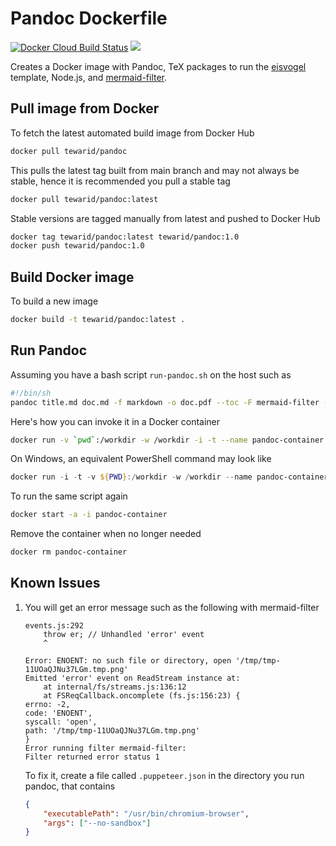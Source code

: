 
# Pandoc Dockerfile

[![Docker Cloud Build Status](https://img.shields.io/docker/cloud/build/tewarid/pandoc)](https://hub.docker.com/r/tewarid/pandoc/) [![](https://images.microbadger.com/badges/image/tewarid/pandoc.svg)](https://microbadger.com/images/tewarid/pandoc "Get your own image badge on microbadger.com")

Creates a Docker image with Pandoc, TeX packages to run the [eisvogel](https://github.com/Wandmalfarbe/pandoc-latex-template/) template, Node.js, and [mermaid-filter](https://github.com/raghur/mermaid-filter).

## Pull image from Docker

To fetch the latest automated build image from Docker Hub

```bash
docker pull tewarid/pandoc
```

This pulls the latest tag built from main branch and may not always be stable, hence it is recommended you pull a stable tag

```bash
docker pull tewarid/pandoc:latest
```

Stable versions are tagged manually from latest and pushed to Docker Hub

```bash
docker tag tewarid/pandoc:latest tewarid/pandoc:1.0
docker push tewarid/pandoc:1.0
```

## Build Docker image

To build a new image

```bash
docker build -t tewarid/pandoc:latest .
```

## Run Pandoc

Assuming you have a bash script `run-pandoc.sh` on the host such as

```bash
#!/bin/sh
pandoc title.md doc.md -f markdown -o doc.pdf --toc -F mermaid-filter --template ./eisvogel.tex --variable titlepage=true --variable caption-justification=centering
```

Here's how you can invoke it in a Docker container

```bash
docker run -v `pwd`:/workdir -w /workdir -i -t --name pandoc-container --entrypoint "/workdir/run-pandoc.sh" tewarid/pandoc:1.0
```

On Windows, an equivalent PowerShell command may look like

```powershell
docker run -i -t -v ${PWD}:/workdir -w /workdir --name pandoc-container --entrypoint "/bin/sh ./run-pandoc.sh" tewarid/pandoc:1.0
```

To run the same script again

```bash
docker start -a -i pandoc-container
```

Remove the container when no longer needed

```bash
docker rm pandoc-container
```

## Known Issues

1. You will get an error message such as the following with mermaid-filter

    ```text
    events.js:292
        throw er; // Unhandled 'error' event
        ^

    Error: ENOENT: no such file or directory, open '/tmp/tmp-11UOaQJNu37LGm.tmp.png'
    Emitted 'error' event on ReadStream instance at:
        at internal/fs/streams.js:136:12
        at FSReqCallback.oncomplete (fs.js:156:23) {
    errno: -2,
    code: 'ENOENT',
    syscall: 'open',
    path: '/tmp/tmp-11UOaQJNu37LGm.tmp.png'
    }
    Error running filter mermaid-filter:
    Filter returned error status 1
    ```

    To fix it, create a file called `.puppeteer.json` in the directory you run pandoc, that contains

    ```json
    {
        "executablePath": "/usr/bin/chromium-browser",
        "args": ["--no-sandbox"]
    }
    ```

